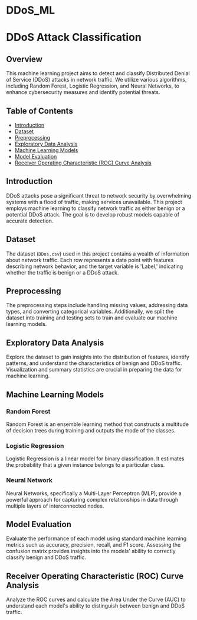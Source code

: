 # DDoS_ML
# DDoS Attack Classification

## Overview

This machine learning project aims to detect and classify Distributed Denial of Service (DDoS) attacks in network traffic. We utilize various algorithms, including Random Forest, Logistic Regression, and Neural Networks, to enhance cybersecurity measures and identify potential threats.

## Table of Contents

- [Introduction](#introduction)
- [Dataset](#dataset)
- [Preprocessing](#preprocessing)
- [Exploratory Data Analysis](#exploratory-data-analysis)
- [Machine Learning Models](#machine-learning-models)
- [Model Evaluation](#model-evaluation)
- [Receiver Operating Characteristic (ROC) Curve Analysis](#receiver-operating-characteristic-roc-curve-analysis)
  
## Introduction

DDoS attacks pose a significant threat to network security by overwhelming systems with a flood of traffic, making services unavailable. This project employs machine learning to classify network traffic as either benign or a potential DDoS attack. The goal is to develop robust models capable of accurate detection.

## Dataset

The dataset (`DDos.csv`) used in this project contains a wealth of information about network traffic. Each row represents a data point with features describing network behavior, and the target variable is 'Label,' indicating whether the traffic is benign or a DDoS attack.

## Preprocessing

The preprocessing steps include handling missing values, addressing data types, and converting categorical variables. Additionally, we split the dataset into training and testing sets to train and evaluate our machine learning models.

## Exploratory Data Analysis

Explore the dataset to gain insights into the distribution of features, identify patterns, and understand the characteristics of benign and DDoS traffic. Visualization and summary statistics are crucial in preparing the data for machine learning.

## Machine Learning Models

### Random Forest

Random Forest is an ensemble learning method that constructs a multitude of decision trees during training and outputs the mode of the classes.

### Logistic Regression

Logistic Regression is a linear model for binary classification. It estimates the probability that a given instance belongs to a particular class.

### Neural Network

Neural Networks, specifically a Multi-Layer Perceptron (MLP), provide a powerful approach for capturing complex relationships in data through multiple layers of interconnected nodes.

## Model Evaluation

Evaluate the performance of each model using standard machine learning metrics such as accuracy, precision, recall, and F1 score. Assessing the confusion matrix provides insights into the models' ability to correctly classify benign and DDoS traffic.

## Receiver Operating Characteristic (ROC) Curve Analysis

Analyze the ROC curves and calculate the Area Under the Curve (AUC) to understand each model's ability to distinguish between benign and DDoS traffic.

